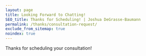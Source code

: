 ```yaml
---
layout: page
title: Looking Forward to Chatting!
SEO_title: Thanks for Scheduling! | Joshua DeGrasse-Baumann
permalink: /thanks/consultation-request/
exclude_from_sitemap: true
noindex: true
---
```


Thanks for scheduling your consultation!
